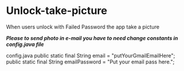 # Unlock-take-picture
When users unlock with Failed Password the app take a picture

***Please to send photo in e-mail you have to need change constants in config.java file***

config.java
  public static final String email = "putYourGmailEmailHere";
  public static final String emailPassword = "Put your email pass here.";
